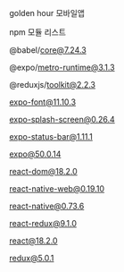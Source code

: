 golden hour 모바일앱

npm 모듈 리스트

@babel/core@7.24.3

@expo/metro-runtime@3.1.3

@reduxjs/toolkit@2.2.3

expo-font@11.10.3

expo-splash-screen@0.26.4

expo-status-bar@1.11.1

expo@50.0.14

react-dom@18.2.0

react-native-web@0.19.10

react-native@0.73.6

react-redux@9.1.0

react@18.2.0

redux@5.0.1
